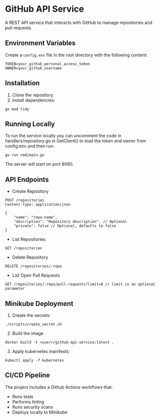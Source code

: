 # GitHub API Service

A REST API service that interacts with GitHub to manage repositories and pull requests.

## Environment Variables

Create a `config.env` file in the root directory with the following content:

```env
TOKEN=your_github_personal_access_token
OWNER=your_github_username
```

## Installation

1. Clone the repository
2. Install dependencies:

```
go mod tidy
```

## Running Locally

To run the service locally you can uncomment the code in handlers/repository.go in GetClient() to load the token and owner from config.env and then run:
```
go run cmd/main.go
```
The server will start on port 8080.

## API Endpoints

- Create Repository 
```
POST /repositories
Content-Type: application/json

{
    "name": "repo-name",
    "description": "Repository description", // Optional
    "private": false // Optional, defaults to false
}
```
- List Repositories
```
GET /repositories
```
- Delete Repository
```
DELETE /repositories/:repo
```
- List Open Pull Requests
```
GET /repositories/:repo/pull-requests?limit=0 // limit is an optional parameter
```

## Minikube Deployment

1. Create the secrets:
```
./scripts/create_secret.sh
```
2. Build the image
```
docker build -t <user>/github-api-service:latest .
```
3. Apply kubernetes manifests:
```
kubectl apply -f kubernetes
```

## CI/CD Pipeline

The project includes a Github Actions workflows that:

- Runs tests
- Performs linting
- Runs security scans
- Deploys locally to Minikube